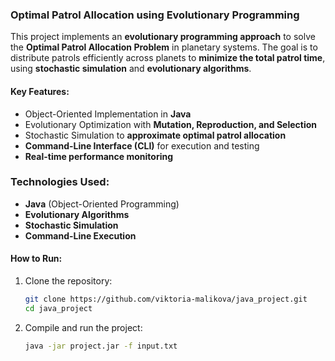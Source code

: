 ### **Optimal Patrol Allocation using Evolutionary Programming**

This project implements an **evolutionary programming approach** to solve the **Optimal Patrol Allocation Problem** in planetary systems. The goal is to distribute patrols efficiently across planets to **minimize the total patrol time**, using **stochastic simulation** and **evolutionary algorithms**.

#### **Key Features:**
- Object-Oriented Implementation in **Java**  
- Evolutionary Optimization with **Mutation, Reproduction, and Selection**  
- Stochastic Simulation to **approximate optimal patrol allocation**  
- **Command-Line Interface (CLI)** for execution and testing  
- **Real-time performance monitoring**  

### **Technologies Used:**
- **Java** (Object-Oriented Programming)
- **Evolutionary Algorithms**
- **Stochastic Simulation**
- **Command-Line Execution**

#### **How to Run:**
1. Clone the repository:  
   ```sh
   git clone https://github.com/viktoria-malikova/java_project.git
   cd java_project
   ```
2. Compile and run the project:  
   ```sh
   java -jar project.jar -f input.txt
   ```
